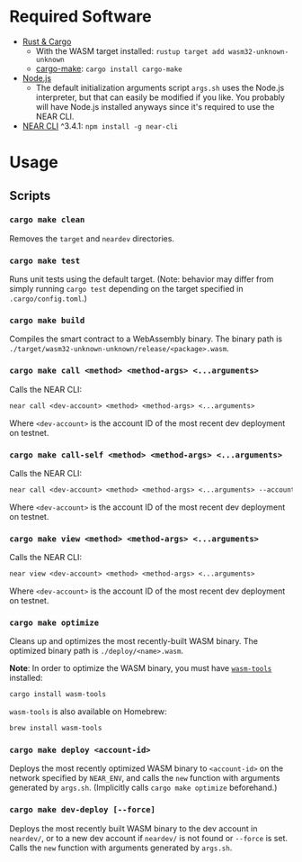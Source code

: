 # Required Software

- [Rust & Cargo](https://www.rust-lang.org/tools/install)
  - With the WASM target installed: `rustup target add wasm32-unknown-unknown`
  - [cargo-make](https://crates.io/crates/cargo-make): `cargo install cargo-make`
- [Node.js](https://nodejs.org/)
  - The default initialization arguments script `args.sh` uses the Node.js interpreter, but that can easily be modified if you like. You probably will have Node.js installed anyways since it's required to use the NEAR CLI.
- [NEAR CLI](https://docs.near.org/tools/near-cli) ^3.4.1: `npm install -g near-cli`

# Usage

## Scripts

### `cargo make clean`

Removes the `target` and `neardev` directories.

### `cargo make test`

Runs unit tests using the default target. (Note: behavior may differ from simply running `cargo test` depending on the target specified in `.cargo/config.toml`.)

### `cargo make build`

Compiles the smart contract to a WebAssembly binary. The binary path is `./target/wasm32-unknown-unknown/release/<package>.wasm`.

### `cargo make call <method> <method-args> <...arguments>`

Calls the NEAR CLI:

```txt
near call <dev-account> <method> <method-args> <...arguments>
```

Where `<dev-account>` is the account ID of the most recent dev deployment on testnet.

### `cargo make call-self <method> <method-args> <...arguments>`

Calls the NEAR CLI:

```txt
near call <dev-account> <method> <method-args> <...arguments> --accountId <dev-account>
```

Where `<dev-account>` is the account ID of the most recent dev deployment on testnet.

### `cargo make view <method> <method-args> <...arguments>`

Calls the NEAR CLI:

```txt
near view <dev-account> <method> <method-args> <...arguments>
```

Where `<dev-account>` is the account ID of the most recent dev deployment on testnet.

### `cargo make optimize`

Cleans up and optimizes the most recently-built WASM binary. The optimized binary path is `./deploy/<name>.wasm`.

**Note**: In order to optimize the WASM binary, you must have [`wasm-tools`](https://github.com/bytecodealliance/wasm-tools) installed:

```txt
cargo install wasm-tools
```

`wasm-tools` is also available on Homebrew:

```txt
brew install wasm-tools
```

### `cargo make deploy <account-id>`

Deploys the most recently optimized WASM binary to `<account-id>` on the network specified by `NEAR_ENV`, and calls the `new` function with arguments generated by `args.sh`. (Implicitly calls `cargo make optimize` beforehand.)

### `cargo make dev-deploy [--force]`

Deploys the most recently built WASM binary to the dev account in `neardev/`, or to a new dev account if `neardev/` is not found or `--force` is set. Calls the `new` function with arguments generated by `args.sh`.
